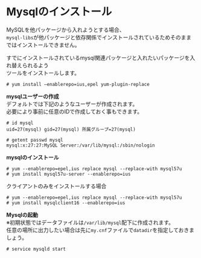 # Mysqlのインストール
MySQLを他パッケージから入れようとする場合、  
`mysql-libs`が他パッケージと依存関係でインストールされているためそのままではインストールできません。  

すでにインストールされているmysql関連パッケージと入れたいパッケージを入れ替えられるよう  
ツールをインストールします。  

```
# yum install –enablerepo=ius,epel yum-plugin-replace
```

**mysqlユーザーの作成**  
デフォルトでは下記のようなユーザーが作成されます。  
必要により事前に任意のIDで作成しておく事もできます。

```
# id mysql
uid=27(mysql) gid=27(mysql) 所属グループ=27(mysql)

# getent passwd mysql
mysql:x:27:27:MySQL Server:/var/lib/mysql:/sbin/nologin
```

**mysqlのインストール**  

```
# yum --enablerepo=epel,ius replace mysql --replace-with mysql57u
# yum install mysql57u-server --enablerepo=ius
```

クライアントのみをインストールする場合  

```
# yum --enablerepo=epel,ius replace mysql --replace-with mysql57u
# yum install mysqlclient16 --enablerepo=ius
```

**Mysqlの起動**  
※初期状態ではデータファイルは`/var/lib/mysql`配下に作成されます。  
任意の場所に出力したい場合は先に`my.cnf`ファイルで`datadir`を指定しておきましょう。  

```
# service mysqld start
```
